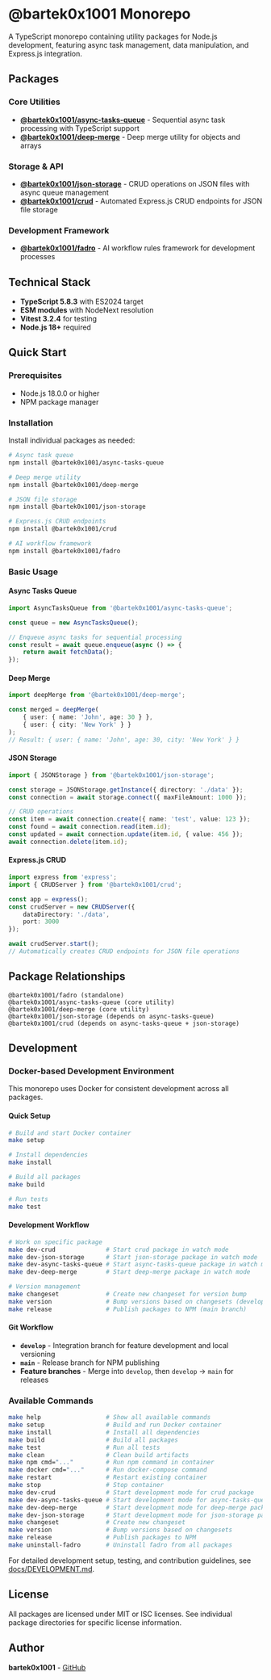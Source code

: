 # @bartek0x1001 Monorepo

A TypeScript monorepo containing utility packages for Node.js development, featuring async task management, data manipulation, and Express.js integration.

## Packages

### Core Utilities
- **[@bartek0x1001/async-tasks-queue](https://github.com/maciej-bartynski/async-tasks-queue)** - Sequential async task processing with TypeScript support
- **[@bartek0x1001/deep-merge](https://github.com/maciej-bartynski/deep-merge)** - Deep merge utility for objects and arrays

### Storage & API
- **[@bartek0x1001/json-storage](https://github.com/maciej-bartynski/json-storage)** - CRUD operations on JSON files with async queue management
- **[@bartek0x1001/crud](https://github.com/maciej-bartynski/crud)** - Automated Express.js CRUD endpoints for JSON file storage

### Development Framework
- **[@bartek0x1001/fadro](https://github.com/maciej-bartynski/fadro)** - AI workflow rules framework for development processes

## Technical Stack

- **TypeScript 5.8.3** with ES2024 target
- **ESM modules** with NodeNext resolution
- **Vitest 3.2.4** for testing
- **Node.js 18+** required

## Quick Start

### Prerequisites
- Node.js 18.0.0 or higher
- NPM package manager

### Installation

Install individual packages as needed:

```bash
# Async task queue
npm install @bartek0x1001/async-tasks-queue

# Deep merge utility
npm install @bartek0x1001/deep-merge

# JSON file storage
npm install @bartek0x1001/json-storage

# Express.js CRUD endpoints
npm install @bartek0x1001/crud

# AI workflow framework
npm install @bartek0x1001/fadro
```

### Basic Usage

#### Async Tasks Queue
```typescript
import AsyncTasksQueue from '@bartek0x1001/async-tasks-queue';

const queue = new AsyncTasksQueue();

// Enqueue async tasks for sequential processing
const result = await queue.enqueue(async () => {
    return await fetchData();
});
```

#### Deep Merge
```typescript
import deepMerge from '@bartek0x1001/deep-merge';

const merged = deepMerge(
    { user: { name: 'John', age: 30 } },
    { user: { city: 'New York' } }
);
// Result: { user: { name: 'John', age: 30, city: 'New York' } }
```

#### JSON Storage
```typescript
import { JSONStorage } from '@bartek0x1001/json-storage';

const storage = JSONStorage.getInstance({ directory: './data' });
const connection = await storage.connect({ maxFileAmount: 1000 });

// CRUD operations
const item = await connection.create({ name: 'test', value: 123 });
const found = await connection.read(item.id);
const updated = await connection.update(item.id, { value: 456 });
await connection.delete(item.id);
```

#### Express.js CRUD
```typescript
import express from 'express';
import { CRUDServer } from '@bartek0x1001/crud';

const app = express();
const crudServer = new CRUDServer({
    dataDirectory: './data',
    port: 3000
});

await crudServer.start();
// Automatically creates CRUD endpoints for JSON file operations
```

## Package Relationships

```
@bartek0x1001/fadro (standalone)
@bartek0x1001/async-tasks-queue (core utility)
@bartek0x1001/deep-merge (core utility)
@bartek0x1001/json-storage (depends on async-tasks-queue)
@bartek0x1001/crud (depends on async-tasks-queue + json-storage)
```

## Development

### Docker-based Development Environment

This monorepo uses Docker for consistent development across all packages.

#### Quick Setup
```bash
# Build and start Docker container
make setup

# Install dependencies
make install

# Build all packages
make build

# Run tests
make test
```

#### Development Workflow
```bash
# Work on specific package
make dev-crud              # Start crud package in watch mode
make dev-json-storage      # Start json-storage package in watch mode
make dev-async-tasks-queue # Start async-tasks-queue package in watch mode
make dev-deep-merge        # Start deep-merge package in watch mode

# Version management
make changeset             # Create new changeset for version bump
make version               # Bump versions based on changesets (develop branch)
make release               # Publish packages to NPM (main branch)
```

#### Git Workflow
- **`develop`** - Integration branch for feature development and local versioning
- **`main`** - Release branch for NPM publishing
- **Feature branches** - Merge into `develop`, then `develop` → `main` for releases

### Available Commands
```bash
make help                  # Show all available commands
make setup                 # Build and run Docker container
make install               # Install all dependencies
make build                 # Build all packages
make test                  # Run all tests
make clean                 # Clean build artifacts
make npm cmd="..."         # Run npm command in container
make docker cmd="..."      # Run docker-compose command
make restart               # Restart existing container
make stop                  # Stop container
make dev-crud              # Start development mode for crud package
make dev-async-tasks-queue # Start development mode for async-tasks-queue package
make dev-deep-merge        # Start development mode for deep-merge package
make dev-json-storage      # Start development mode for json-storage package
make changeset             # Create new changeset
make version               # Bump versions based on changesets
make release               # Publish packages to NPM
make uninstall-fadro       # Uninstall fadro from all packages
```

For detailed development setup, testing, and contribution guidelines, see [docs/DEVELOPMENT.md](./docs/DEVELOPMENT.md).

## License

All packages are licensed under MIT or ISC licenses. See individual package directories for specific license information.

## Author

**bartek0x1001** - [GitHub](https://github.com/maciej-bartynski)
